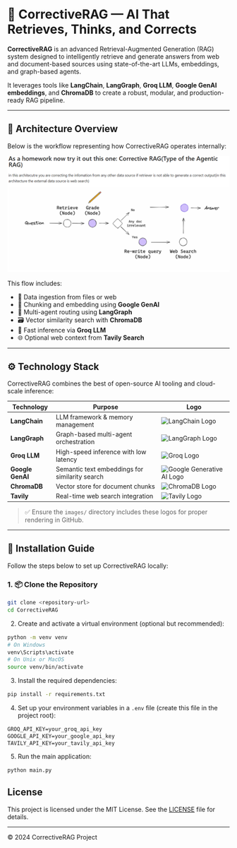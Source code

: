 # 🤖 CorrectiveRAG — AI That Retrieves, Thinks, and Corrects

**CorrectiveRAG** is an advanced Retrieval-Augmented Generation (RAG) system designed to intelligently retrieve and generate answers from web and document-based sources using state-of-the-art LLMs, embeddings, and graph-based agents.

It leverages tools like **LangChain**, **LangGraph**, **Groq LLM**, **Google GenAI embeddings**, and **ChromaDB** to create a robust, modular, and production-ready RAG pipeline.

---

## 🧭 Architecture Overview

Below is the workflow representing how CorrectiveRAG operates internally:

![Architecture Workflow](./workflow.png)

This flow includes:

- 📰 Data ingestion from files or web
- 🧩 Chunking and embedding using **Google GenAI**
- 🧠 Multi-agent routing using **LangGraph**
- 🗃️ Vector similarity search with **ChromaDB**
- 🤖 Fast inference via **Groq LLM**
- 🌐 Optional web context from **Tavily Search**

---

## ⚙️ Technology Stack

CorrectiveRAG combines the best of open-source AI tooling and cloud-scale inference:

| Technology              | Purpose                                       | Logo |
|-------------------------|-----------------------------------------------|------|
| **LangChain**           | LLM framework & memory management             | ![LangChain Logo](./images/langchain.png) |
| **LangGraph**           | Graph-based multi-agent orchestration         | ![LangGraph Logo](./images/langgraph.png) |
| **Groq LLM**            | High-speed inference with low latency         | ![Groq Logo](./images/groq.png) |
| **Google GenAI**        | Semantic text embeddings for similarity search| ![Google Generative AI Logo](./images/google-genai.png) |
| **ChromaDB**            | Vector store for document chunks              | ![ChromaDB Logo](./images/chromadb.png) |
| **Tavily**              | Real-time web search integration              | ![Tavily Logo](./images/tavily.png) |

> ✅ Ensure the `images/` directory includes these logos for proper rendering in GitHub.

---

## 🚀 Installation Guide

Follow the steps below to set up CorrectiveRAG locally:

### 1. 📦 Clone the Repository

```bash
git clone <repository-url>
cd CorrectiveRAG
```

2. Create and activate a virtual environment (optional but recommended):

```bash
python -m venv venv
# On Windows
venv\Scripts\activate
# On Unix or MacOS
source venv/bin/activate
```

3. Install the required dependencies:

```bash
pip install -r requirements.txt
```

4. Set up your environment variables in a `.env` file (create this file in the project root):

```
GROQ_API_KEY=your_groq_api_key
GOOGLE_API_KEY=your_google_api_key
TAVILY_API_KEY=your_tavily_api_key
```

5. Run the main application:

```bash
python main.py
```

## License

This project is licensed under the MIT License. See the [LICENSE](LICENSE) file for details.

---

© 2024 CorrectiveRAG Project
